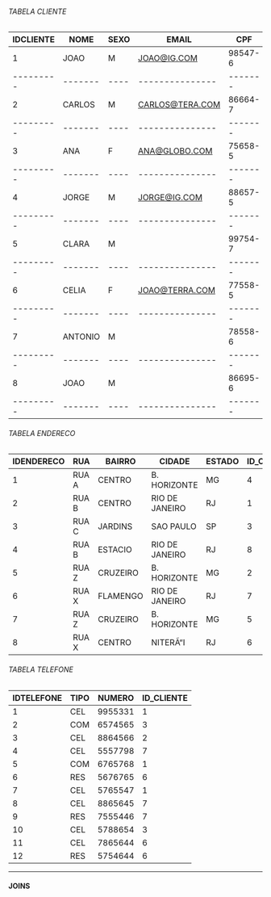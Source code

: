###### TABELA CLIENTE
IDCLIENTE|NOME   |SEXO|EMAIL          |CPF    |
---------|-------|----|---------------|-------|
        1|JOAO   |M   |JOAO@IG.COM    |98547-6|
---------|-------|----|---------------|-------|        
        2|CARLOS |M   |CARLOS@TERA.COM|86664-7|
---------|-------|----|---------------|-------|
        3|ANA    |F   |ANA@GLOBO.COM  |75658-5|
---------|-------|----|---------------|-------|        
        4|JORGE  |M   |JORGE@IG.COM   |88657-5|
---------|-------|----|---------------|-------|        
        5|CLARA  |M   |               |99754-7|
---------|-------|----|---------------|-------|        
        6|CELIA  |F   |JOAO@TERRA.COM |77558-5|
---------|-------|----|---------------|-------|        
        7|ANTONIO|M   |               |78558-6|
---------|-------|----|---------------|-------|        
        8|JOAO   |M   |               |86695-6|
---------|-------|----|---------------|-------|        

###### TABELA ENDERECO
IDENDERECO|RUA  |BAIRRO  |CIDADE        |ESTADO|ID_CLIENTE|
----------|-----|--------|--------------|------|----------|
         1|RUA A|CENTRO  |B. HORIZONTE  |MG    |         4|
         2|RUA B|CENTRO  |RIO DE JANEIRO|RJ    |         1|
         3|RUA C|JARDINS |SAO PAULO     |SP    |         3|
         4|RUA B|ESTACIO |RIO DE JANEIRO|RJ    |         8|
         5|RUA Z|CRUZEIRO|B. HORIZONTE  |MG    |         2|
         6|RUA X|FLAMENGO|RIO DE JANEIRO|RJ    |         7|
         7|RUA Z|CRUZEIRO|B. HORIZONTE  |MG    |         5|
         8|RUA X|CENTRO  |NITERÃ“I      |RJ    |         6|

###### TABELA TELEFONE
IDTELEFONE|TIPO|NUMERO |ID_CLIENTE|
----------|----|-------|----------|
         1|CEL |9955331|         1|
         2|COM |6574565|         3|
         3|CEL |8864566|         2|
         4|CEL |5557798|         7|
         5|COM |6765768|         1|
         6|RES |5676765|         6|
         7|CEL |5765547|         1|
         8|CEL |8865645|         7|
         9|RES |7555446|         7|
        10|CEL |5788654|         3|
        11|CEL |7865644|         6|
        12|RES |5754644|         6|
------------
#### JOINS
